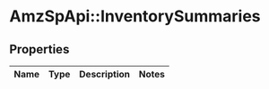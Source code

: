 # AmzSpApi::InventorySummaries

## Properties
Name | Type | Description | Notes
------------ | ------------- | ------------- | -------------


